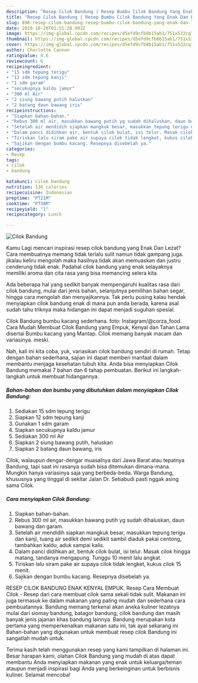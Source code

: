 ```yaml
---
description: "Resep Cilok Bandung | Resep Bumbu Cilok Bandung Yang Enak Dan Lezat"
title: "Resep Cilok Bandung | Resep Bumbu Cilok Bandung Yang Enak Dan Lezat"
slug: 896-resep-cilok-bandung-resep-bumbu-cilok-bandung-yang-enak-dan-lezat
date: 2020-10-20T01:51:28.993Z
image: https://img-global.cpcdn.com/recipes/d5efd9cfb8b15ab1/751x532cq70/cilok-bandung-foto-resep-utama.jpg
thumbnail: https://img-global.cpcdn.com/recipes/d5efd9cfb8b15ab1/751x532cq70/cilok-bandung-foto-resep-utama.jpg
cover: https://img-global.cpcdn.com/recipes/d5efd9cfb8b15ab1/751x532cq70/cilok-bandung-foto-resep-utama.jpg
author: Charlotte Cannon
ratingvalue: 4.6
reviewcount: 6
recipeingredient:
- "15 sdm tepung terigu"
- "12 sdm tepung kanji"
- "1 sdm garam"
- "secukupnya kaldu jamur"
- "300 ml Air"
- "2 siung bawang putih haluskan"
- "2 batang daun bawang iris"
recipeinstructions:
- "Siapkan bahan-bahan."
- "Rebus 300 ml air, masukkan bawang putih yg sudah dihaluskan, daun bawang dan garam."
- "Setelah air mendidih siapkan mangkuk besar, masukkan tepung terigu dan kanji, tuang air sedikit demi sedikit sambil diaduk pakai centong, tambahkan kaldu, aduk sampai kalis."
- "Dalam panci didihkan air, bentuk cilok bulat, isi telur. Masak cilok hingga matang, tandanya mengapung. Tunggu 10 menit lalu angkat."
- "Tiriskan lalu siram pake air supaya cilok tidak lengket, kukus cilok 15 menit."
- "Sajikan dengan bumbu kacang. Resepnya disebelah ya."
categories:
- Resep
tags:
- cilok
- bandung

katakunci: cilok bandung 
nutrition: 136 calories
recipecuisine: Indonesian
preptime: "PT21M"
cooktime: "PT38M"
recipeyield: "1"
recipecategory: Lunch

---
```



![Cilok Bandung](https://img-global.cpcdn.com/recipes/d5efd9cfb8b15ab1/751x532cq70/cilok-bandung-foto-resep-utama.jpg)

Kamu Lagi mencari inspirasi resep cilok bandung yang Enak Dan Lezat? Cara membuatnya memang tidak terlalu sulit namun tidak gampang juga. jikalau keliru mengolah maka hasilnya tidak akan memuaskan dan justru cenderung tidak enak. Padahal cilok bandung yang enak selayaknya memiliki aroma dan cita rasa yang bisa memancing selera kita.

Ada beberapa hal yang sedikit banyak mempengaruhi kualitas rasa dari cilok bandung, mulai dari jenis bahan, selanjutnya pemilihan bahan segar, hingga cara mengolah dan menyajikannya. Tak perlu pusing kalau hendak menyiapkan cilok bandung enak di mana pun anda berada, karena asal sudah tahu triknya maka hidangan ini dapat menjadi suguhan spesial.

Cilok Bandung bumbu kacang sederhana. foto: Instagram/@corza_food. Cara Mudah Membuat Cilok Bandung yang Empuk, Kenyal dan Tahan Lama disertai Bumbu kacang yang Mantap. Cilok memang banyak macam dan variasinya. meski.


Nah, kali ini kita coba, yuk, variasikan cilok bandung sendiri di rumah. Tetap dengan bahan sederhana, sajian ini dapat memberi manfaat dalam membantu menjaga kesehatan tubuh kita. Anda bisa menyiapkan Cilok Bandung memakai 7 bahan dan 6 tahap pembuatan. Berikut ini langkah-langkah untuk membuat hidangannya.

<!--inarticleads1-->

##### Bahan-bahan dan bumbu yang dibutuhkan dalam menyiapkan Cilok Bandung:

1. Sediakan 15 sdm tepung terigu
1. Siapkan 12 sdm tepung kanji
1. Gunakan 1 sdm garam
1. Siapkan secukupnya kaldu jamur
1. Sediakan 300 ml Air
1. Siapkan 2 siung bawang putih, haluskan
1. Siapkan 2 batang daun bawang, iris


Cilok, walaupun dengar-dengar muasalnya dari Jawa Barat atau tepatnya Bandung, tapi saat ini rasanya sudah bisa ditemukan dimana-mana. Mungkin hanya variasinya saja yang berbeda-beda. Warga Bandung, khususnya yang tinggal di sekitar Jalan Dr. Setiabudi pasti nggak asing sama Cilok. 

<!--inarticleads2-->

##### Cara menyiapkan Cilok Bandung:

1. Siapkan bahan-bahan.
1. Rebus 300 ml air, masukkan bawang putih yg sudah dihaluskan, daun bawang dan garam.
1. Setelah air mendidih siapkan mangkuk besar, masukkan tepung terigu dan kanji, tuang air sedikit demi sedikit sambil diaduk pakai centong, tambahkan kaldu, aduk sampai kalis.
1. Dalam panci didihkan air, bentuk cilok bulat, isi telur. Masak cilok hingga matang, tandanya mengapung. Tunggu 10 menit lalu angkat.
1. Tiriskan lalu siram pake air supaya cilok tidak lengket, kukus cilok 15 menit.
1. Sajikan dengan bumbu kacang. Resepnya disebelah ya.


RESEP CILOK BANDUNG ENAK KENYAL EMPUK. Resep Cara Membuat Cilok - Resep dari cara membuat cilok sama sekali tidak sulit. Makanan ini juga termasuk ke dalam makanan yang paling mudah dan sederhana cara pembuatannya. Bandung memang terkenal akan aneka kuliner lezatnya mulai dari siomay bandung, batagor bandung, cilok bandung dan masih banyak jenis jajanan khas bandung lainnya. Bandung merupakan kota pertama yang memperkenalkan makanan satu ini, tak ayal sekarang ini Bahan-bahan yang digunakan untuk membuat resep cilok Bandung ini sangatlah mudah untuk. 

Terima kasih telah menggunakan resep yang kami tampilkan di halaman ini. Besar harapan kami, olahan Cilok Bandung yang mudah di atas dapat membantu Anda menyiapkan makanan yang enak untuk keluarga/teman ataupun menjadi inspirasi bagi Anda yang berkeinginan untuk berbisnis kuliner. Selamat mencoba!
